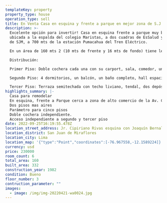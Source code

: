```yaml
---
templateKey: property
property_type: house
operation_type: sell
title: En Venta Casa en esquina y frente a parque en mejor zona de S.J.M.
description: >-
  Excelente opción para invertir! Casa en esquina frente a parque muy bien
  ubicada a la espalda del colegio Maristas, a dos cuadras de EsSalud y Reniec
  de SJM, a 700 mts de la estación Pumacahua del Tren Eléctrico. 

  En un área de 160 mts 2 (10 mts de frente y 16 mts de fondo) tiene levantado 3 pisos. 

  Distribución: 

  Primer Piso: Doble cochera cada una con su carport, sala, comedor, un ambiente grande con puerta a la calle que puede usarse como bodega o tienda, un baño completo, una oficina, una habitación, escalera interna de acceso al segundo piso, cocina con comedor de diario, patio lavandería, escalera de caracol de acceso a segundo y tercer piso. 

  Segundo Piso: 4 dormitorios, un balcón, un baño completo, hall espacioso. 

  Tercer Piso: Terraza semitechada con techo liviano, tendal, dos depósitos y un cuarto y baño de servicio
highlights_summary: |-
  Casa para remodelar
  En esquina, frente a Parque cerca a zona de alto comercio de la Av. Canevaro.
  Dos pisos mas aires
  Parámetro para cinco pisos
  Doble cochera independiente.
  Acceso independiente a segundo y tercer piso
date: 2022-09-25T16:19:55.478Z
location_street_address: Jr. Cipiriano Rivas esquina con Joaquín Bernal
location_district: San Juan de Miraflores
location_city: Lima
location_map: '{"type":"Point","coordinates":[-76.967558,-12.1589224]}'
currency: usd
price: 230000
room_count: 6
total_area: 160
built_area: 332
construction_year: 1982
condition: Bueno
floor_number: 3
contruction_parameter: ""
images:
  - image: /img/img-20220421-wa0024.jpg
---
```

